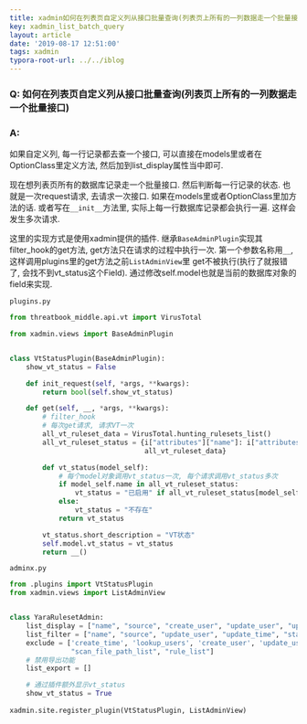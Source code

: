 ```yaml
---
title: xadmin如何在列表页自定义列从接口批量查询(列表页上所有的一列数据走一个批量接口)
key: xadmin_list_batch_query
layout: article
date: '2019-08-17 12:51:00'
tags: xadmin
typora-root-url: ../../iblog
---
```


### Q: 如何在列表页自定义列从接口批量查询(列表页上所有的一列数据走一个批量接口)

### A:

如果自定义列, 每一行记录都去查一个接口, 可以直接在models里或者在OptionClass里定义方法, 然后加到list_display属性当中即可.

现在想列表页所有的数据库记录走一个批量接口. 然后判断每一行记录的状态. 也就是一次request请求, 去请求一次接口. 如果在models里或者OptionClass里加方法的话. 或者写在`__init__`方法里, 实际上每一行数据库记录都会执行一遍. 这样会发生多次请求.

这里的实现方式是使用xadmin提供的插件. 继承`BaseAdminPlugin`实现其filter_hook的get方法, get方法只在请求的过程中执行一次. 第一个参数名称用`__`,这样调用plugins里的get方法之前`ListAdminView`里 get不被执行(执行了就报错了, 会找不到vt_status这个Field). 通过修改self.model也就是当前的数据库对象的field来实现.

`plugins.py`

```python
from threatbook_middle.api.vt import VirusTotal

from xadmin.views import BaseAdminPlugin


class VtStatusPlugin(BaseAdminPlugin):
    show_vt_status = False

    def init_request(self, *args, **kwargs):
        return bool(self.show_vt_status)

    def get(self, __, *args, **kwargs):
        # filter_hook
        # 每次get请求, 请求VT一次
        all_vt_ruleset_data = VirusTotal.hunting_rulesets_list()
        all_vt_ruleset_status = {i["attributes"]["name"]: i["attributes"]["enabled"] for i in
                                 all_vt_ruleset_data}

        def vt_status(model_self):
            # 每个model对象调用vt_status一次, 每个请求调用vt_status多次
            if model_self.name in all_vt_ruleset_status:
                vt_status = "已启用" if all_vt_ruleset_status[model_self.name] else "未启用"
            else:
                vt_status = "不存在"
            return vt_status

        vt_status.short_description = "VT状态"
        self.model.vt_status = vt_status
        return __()

```



`adminx.py`

```python
from .plugins import VtStatusPlugin
from xadmin.views import ListAdminView


class YaraRulesetAdmin:
    list_display = ["name", "source", "create_user", "update_user", "update_time", "vt_status", "status"]
    list_filter = ["name", "source", "update_user", "update_time", "status"]
    exclude = ['create_time', 'lookup_users', 'create_user', 'update_user', 'update_time', 'import_list',
               "scan_file_path_list", "rule_list"]
    # 禁用导出功能
    list_export = []

    # 通过插件额外显示vt_status
    show_vt_status = True
    
xadmin.site.register_plugin(VtStatusPlugin, ListAdminView)
```

### 